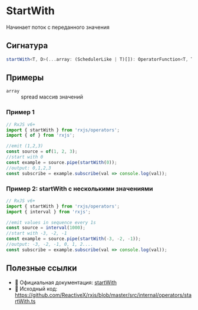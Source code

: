 # StartWith

Начинает поток с переданного значения

## Сигнатура

```typescript
startWith<T, D>(...array: (SchedulerLike | T)[]): OperatorFunction<T, T | D>
```

## Примеры

<dl>
  <dt><code>array</code></dt>
  <dd>spread массив значений</dd>
</dl>

### Пример 1

```typescript
// RxJS v6+
import { startWith } from 'rxjs/operators';
import { of } from 'rxjs';

//emit (1,2,3)
const source = of(1, 2, 3);
//start with 0
const example = source.pipe(startWith(0));
//output: 0,1,2,3
const subscribe = example.subscribe(val => console.log(val));
```

### Пример 2: startWith с несколькими значениями

```typescript
// RxJS v6+
import { startWith } from 'rxjs/operators';
import { interval } from 'rxjs';

//emit values in sequence every 1s
const source = interval(1000);
//start with -3, -2, -1
const example = source.pipe(startWith(-3, -2, -1));
//output: -3, -2, -1, 0, 1, 2....
const subscribe = example.subscribe(val => console.log(val));
```
## Полезные ссылки
- 📰 Официальная документация: [startWith](https://rxjs.dev/api/operators/startWith)
- 📁 Исходный код: https://github.com/ReactiveX/rxjs/blob/master/src/internal/operators/startWith.ts
